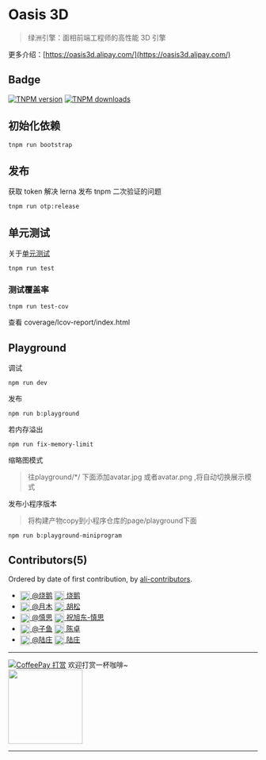 # Oasis 3D
> 绿洲引擎：面相前端工程师的高性能 3D 引擎

更多介绍：[https://oasis3d.alipay.com/](https://oasis3d.alipay.com/)

## Badge

[![TNPM version][tnpm-image]][tnpm-url]
[![TNPM downloads][tnpm-downloads-image]][tnpm-url]

[tnpm-image]: https://npm.alibaba-inc.com/badge/v/@alipay/o3.svg
[tnpm-url]: https://npm.alibaba-inc.com/package/@alipay/o3
[tnpm-downloads-image]: https://npm.alibaba-inc.com/badge/d/@alipay/o3.svg

## 初始化依赖
```
tnpm run bootstrap
```

## 发布

获取 token 解决 lerna 发布 tnpm 二次验证的问题

```
tnpm run otp:release
```

## 单元测试

关于[单元测试](https://yuque.antfin-inc.com/oasis3d/mlxz18/fhvrag)

```
tnpm run test
```

### 测试覆盖率

```
tnpm run test-cov
```

查看 coverage/lcov-report/index.html

## Playground
调试

```
npm run dev
```

发布

```
npm run b:playground
```

若内存溢出

```
npm run fix-memory-limit
```

缩略图模式

> 往playground/*/ 下面添加avatar.jpg 或者avatar.png ,将自动切换展示模式


发布小程序版本

> 将构建产物copy到小程序仓库的page/playground下面

``` shell
npm run b:playground-miniprogram
```


## Contributors(5)

Ordered by date of first contribution, by [ali-contributors](https://gitlab.alibaba-inc.com/node/ali-contributors).

- <a target="_blank" href="https://work.alibaba-inc.com/work/u/62285"><img style="vertical-align: middle;" width="20" src="https://work.alibaba-inc.com/photo/62285.40x40.xz.jpg"> @烧鹅</a> <a target="_blank" href="dingtalk://dingtalkclient/action/sendmsg?dingtalk_id=cyiqsko"><img style="vertical-align: middle;" width="20" src="https://img.alicdn.com/tfs/TB18HtyiyqAXuNjy1XdXXaYcVXa-24-24.svg"> 烧鹅</a>
- <a target="_blank" href="https://work.alibaba-inc.com/work/u/190504"><img style="vertical-align: middle;" width="20" src="https://work.alibaba-inc.com/photo/190504.40x40.xz.jpg"> @月木</a> <a target="_blank" href="dingtalk://dingtalkclient/action/sendmsg?dingtalk_id=fxynsrj"><img style="vertical-align: middle;" width="20" src="https://img.alicdn.com/tfs/TB18HtyiyqAXuNjy1XdXXaYcVXa-24-24.svg"> 胡松</a>
- <a target="_blank" href="https://work.alibaba-inc.com/work/u/205647"><img style="vertical-align: middle;" width="20" src="https://work.alibaba-inc.com/photo/205647.40x40.xz.jpg"> @慎思</a> <a target="_blank" href="dingtalk://dingtalkclient/action/sendmsg?dingtalk_id=cd2bbi3"><img style="vertical-align: middle;" width="20" src="https://img.alicdn.com/tfs/TB18HtyiyqAXuNjy1XdXXaYcVXa-24-24.svg"> 祝旭东-慎思</a>
- <a target="_blank" href="https://work.alibaba-inc.com/work/u/207662"><img style="vertical-align: middle;" width="20" src="https://work.alibaba-inc.com/photo/207662.40x40.xz.jpg"> @子鱼</a> <a target="_blank" href="dingtalk://dingtalkclient/action/sendmsg?dingtalk_id=czizzy"><img style="vertical-align: middle;" width="20" src="https://img.alicdn.com/tfs/TB18HtyiyqAXuNjy1XdXXaYcVXa-24-24.svg"> 陈卓</a>
- <a target="_blank" href="https://work.alibaba-inc.com/work/u/84888"><img style="vertical-align: middle;" width="20" src="https://work.alibaba-inc.com/photo/84888.40x40.xz.jpg"> @陆庄</a> <a target="_blank" href="dingtalk://dingtalkclient/action/sendmsg?dingtalk_id=t0pp2lv"><img style="vertical-align: middle;" width="20" src="https://img.alicdn.com/tfs/TB18HtyiyqAXuNjy1XdXXaYcVXa-24-24.svg"> 陆庄</a>

---
[![CoffeePay 打赏](http://coffee.alibaba-inc.com/projects/5e17ee1e3327bb54b4b0f1f0/badge)](http://coffee.alibaba-inc.com/donates?id=5e17ee1e3327bb54b4b0f1f0)
欢迎打赏一杯咖啡~
<br>
<img width="150" src="http://coffee.alibaba-inc.com/projects/5e17ee1e3327bb54b4b0f1f0/qr">


--------------------
